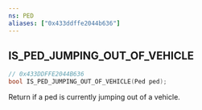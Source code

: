 ```yaml
---
ns: PED
aliases: ["0x433ddffe2044b636"]
---
```

## IS_PED_JUMPING_OUT_OF_VEHICLE

```c
// 0x433DDFFE2044B636
bool IS_PED_JUMPING_OUT_OF_VEHICLE(Ped ped);
```

Return if a ped is currently jumping out of a vehicle.


